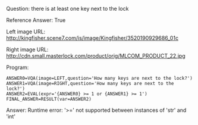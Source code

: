 Question: there is at least one key next to the lock

Reference Answer: True

Left image URL: http://kingfisher.scene7.com/is/image/Kingfisher/3520190929686_01c

Right image URL: http://cdn.small.masterlock.com/product/orig/MLCOM_PRODUCT_22.jpg

Program:

```
ANSWER0=VQA(image=LEFT,question='How many keys are next to the lock?')
ANSWER1=VQA(image=RIGHT,question='How many keys are next to the lock?')
ANSWER2=EVAL(expr='{ANSWER0} >= 1 or {ANSWER1} >= 1')
FINAL_ANSWER=RESULT(var=ANSWER2)
```
Answer: Runtime error: '>=' not supported between instances of 'str' and 'int'

